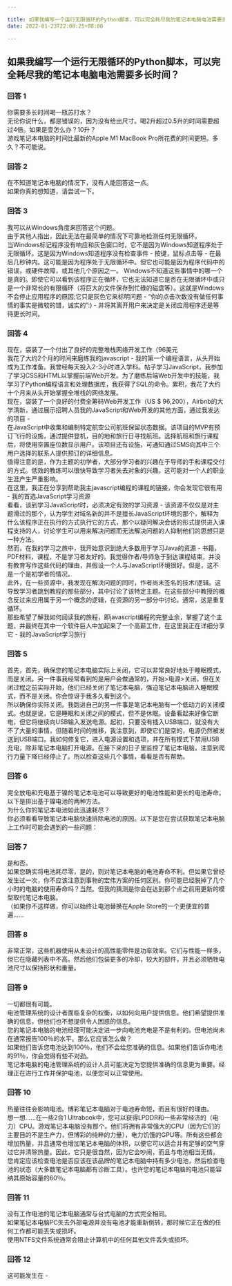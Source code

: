 ```yaml
---

title: 如果我编写一个运行无限循环的Python脚本，可以完全耗尽我的笔记本电脑电池需要多长时间？
date: 2022-01-23T22:08:25+08:00

---
```





## 如果我编写一个运行无限循环的Python脚本，可以完全耗尽我的笔记本电脑电池需要多长时间？  
### 回答 1
你需要多长时间喝一瓶苏打水？  
无论你说什么，都是错误的，因为没有给出尺寸。喝2升超过0.5升的时间需要超过4倍。如果是壶怎么办？10升？  
游戏笔记本电脑的时间比最新的Apple M1 MacBook Pro所花费的时间更短。多久？不可能说。  
### 回答 2
在不知道笔记本电脑的情况下，没有人能回答这一点。  
如果你真的想知道，请尝试一下。  
### 回答 3
我可以从Windows角度来回答这个问题。  
由于其他人指出，因此无法在最简单的情况下可靠地检测任何无限循环。  
当Windows标记程序没有响应和灰色窗口时，它不是因为Windows知道程序处于无限循环。这是因为Windows知道程序没有检查事件 - 按键，鼠标点击等 - 在最后几秒钟内。这可能是因为程序处于无限循环中。但它也可能是因为程序代码中的错误，或硬件故障，或其他几个原因之一。 Windows不知道这些事情中的哪一个是真的。即使它可以看到该程序正在循环，它也无法知道它是否在无限循环中或只是一个非常长的有限循环（将巨大的文件保存到忙碌的磁盘等）。这就是Windows不会停止应用程序的原因;它只是灰色它来标明问题 - “你的点击次数没有做任何事情的事实是微软的错，诚实的”:)  - 并将其离开用户来决定是关闭应用程序还是等待更长时间。  
### 回答 4
现在，袋装了一个付出了良好的完整堆栈网络开发工作（96美元  
我花了大约2个月的时间来磨练我的javascript  - 我的第一个编程语言，从头开始成为工作准备。我曾经每天投入2-3小时进入学科。帖子学习JavaScript，我参加了学习CSS和HTML以掌握前端Web开发。为了磨练后端Web开发中的技能，我学习了Python编程语言和处理数据库，我获得了SQL的命令。累积，我花了大约十个月来从头开始掌握全堆栈的网络发展。  
现在，袋装了一个良好的付费全筹码Web开发工作（US $ 96,200），Airbnb的大学清新，通过展示招聘人员我的JavaScript和Web开发的其他方面，通过我发达的项目 -   
在JavaScript中收集和编制特定航空公司航班保留状态数据。该项目的MVP有预订飞行的设施，通过提供登机，目的地和旅行日寻找航班。选择航班和旅行课程后，将使用空置座位数显示用户。该项目还有设施，可通知通过SMS向其中三个用户选择的联系人提供预订的详细信息。  
值得注意的是，作为主题的初学者，大部分学习者的兴趣在于导师的手和课程交付的方式。低效的教练可以很快导致学习者失去对象的兴趣。这可能对一个人的职业生涯产生严重影响。  
在这里，我正在分享到帮助我主javascript编程的课程的链接，你会发现它很有用 - 我的首选JavaScript学习资源  
看看，谈到学习JavaScript时，必须决定有效的学习资源 - 该资源不仅仅是对主题滑过的那个，认为学生对域名新的并不是擅长JavaScript环境的那个，解释为什么该程序正在执行的方式执行它的方式，那个以疑问解决会话的形式提供进入课程支持的人，讨论学生可以用来解决问题而无法解决问题的人抑制他们的思想只是一种方法。  
然而，在我的学习之旅中，我开始意识到绝大多数用于学习Java的资源 - 书籍，PDF材料，课程，不是学习者友好的。我觉得作者/导师急于到达课程结束，并没有教育写作这些代码的理由，并假设一个人与JavaScript环境很好。但是，这不是一个是初学者的情况。  
此外，在一些资源中，我发现在解决问题的同时，作者尚未签名的技术/逻辑。这导致学习者跳到教程的那些部分，其中讨论了该特定主题。在这些部分中教授的概念反过来应用属于另一个概念的逻辑，在资源的另一部分中讨论。通常，这是重复循环。  
那些希望了解我如何阅读我的旅程，即javascript编程的完整业余，掌握了这个主题，并最终在其中一个软件巨人中加起来了一个高薪工作，在这里我正在详细分享它 - 我的JavaScript学习旅行  
### 回答 5
首先，首先，确保您的笔记本电脑实际上关闭，它可以非常良好地处于睡眠模式，而是关闭。另一件事我经常看到的是用户会做通常的，开始>电源>关闭，但在关闭过程之前实际开始，他们已经关闭了笔记本电脑，强迫笔记本电脑进入睡眠模式，而不是关闭。你会惊讶于我多久看到这个。  
所以确保你实际关闭。我跑进自己的另一件事是笔记本电脑有一个低动力的关闭模式。也就是说，它是睡眠和关闭之间的模式，但不是休眠。设备看起来好像它断电，但它将继续向USB输入发送电源。起初，只要没有插入USB端口，就没有大不了大量的事情，但随着时间的推移，我注意到，即使它们是空的，电源仍然被发送到USB端口。我如何修复它，进入电源设置和选项，并在所有模式下禁用USB充电，除非笔记本电脑打开电源。在接下来的日子里监控了笔记本电脑，注意到爬行力量下降已经停止了。所以检查这些几个事情，看看是否有帮助。  
### 回答 6
完全放电和充电基于镍的笔记本电池可以导致更好的电池性能和更长的电池寿命。以下是排出基于镍电池的两种方法。  
为什么你的笔记本电池如此迅速耗尽？  
你必须看看导致笔记本电脑快速排除电池的原因。以下是您在尝试获取笔记本电脑上工作时可能会遇到的一些问题：  
### 回答 7
是和否。  
如果您确实将电池耗尽零，是的，则对笔记本电脑的电池寿命不利。但如果它曾经发生过一次，你不应该注意到事物的宏伟方案的任何区别。你可能已经脱掉了几个小时的电脑的使用寿命吗？当然。但我的猜测是你会在达到那个点之前用更新的模型取代笔记本电脑。  
（如果你不这样做，你可以始终让电池替换在Apple Store的一个更便宜的普遍......  
### 回答 8
非常正常，这些机器使用从未设计的高性能零件是功率效率。它们与性能一样多，但它在隐藏列表中不高。然后他们包装更多的冷却，较大的部件，并且必须牺牲电池尺寸以保持形状和重量。  
### 回答 9
一切都很有可能。  
电池管理系统的设计者面临复杂的权衡，以如何向用户提供信息。他们希望提供准确的信息，但他们也不想提供令人困惑的信息。  
您的笔记本电脑的电池经理可能决定进一步向电池充电是不是有利的。但电池尚未在通常报告100％的水平。那么它应该怎么做？  
如果他们告诉您电池达到100％，他们不会给您准确的信息。如果他们告诉你电池的91％，你会觉得有些不对劲。  
笔记本电脑的电池管理系统的设计人员可能决定为您提供准确的信息更为重要。经理正在进行工作并保护电池，以便您可以正常使用。  
### 回答 10
热量往往会影响电池。博彩笔记本电脑对于电池寿命短，而且有很好的理由。  
想一想......在一些2合1 Ultrabook中，您可以获得LPDDR和一些非常经济的（电力）CPU。游戏笔记本电脑没有那个。他们将拥有非常强大的CPU（因为它们的主要目的不是生产力，但博彩的纯粹的力量），电力饥饿的GPU等。所有这些都会增加热量，并且通常也增加笔记本电脑的体积，以便它可以适合并有足够的空气穿过它并清除热量。因此，它只是很自然，因为它会吵闹，而且与电池相当无情。  
您肯定应该检查电池是否应该在该品牌的笔记本电脑中持有多少电池，然后检查电池的状态（大多数笔记本电脑都有诊断工具）。也许您的笔记本电脑的电池只能容纳其原始容量的60％。  
### 回答 11
没有工作电池的笔记本电脑通常与台式电脑的方式完全相同。  
如果笔记本电脑PC失去外部电源并没有电池才能重新倒转，那时候它正在做的任何工作都可能丢失或损坏。  
使用NTFS文件系统通常会阻止计算机中的任何其他文件丢失或损坏。  
### 回答 12
这可能发生在 -   
